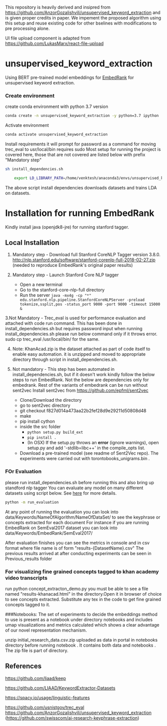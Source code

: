 This repository is heavily derived and insipred from https://github.com/AnzorGozalishvili/unsupervised_keyword_extraction and is given proper credits in paper. We impement the proposed algorithm using this setup and reuse existing code for other bselines with modifications to pre processing alone.

UI file upload component is adapted from https://github.com/LukasMarx/react-file-upload

# unsupervised_keyword_extraction
Using BERT pre-trained model embeddings for [EmbedRank](https://github.com/swisscom/ai-research-keyphrase-extraction) for unsupervised keyword extraction.


###  Create environment
create conda environment with python 3.7 version
```bash
conda create -n unsupervised_keyword_extraction -y python=3.7 ipython
```

Activate environment
```bash
conda activate unsupervised_keyword_extraction
```

Install requirements it will prompt for password as a command for moving trec_eval to usr/local/bin requires sudo
Most setup for running the project is covered here, those that are not covered are listed below with prefix "Mandatory step"
```bash
sh install_dependencies.sh

    export LD_LIBRARY_PATH=/home/venktesh/anaconda3/envs/unsupervised_keyword_extraction/lib

```
The above script install dependencies downloads datasets 
and trains LDA on datasets.

# Installation for running EmbedRank

Kindly install java (openjdk8-jre) for running stanford tagger.
## Local Installation

1. Mandatory step -  Download full Stanford CoreNLP Tagger version 3.8.0.
http://nlp.stanford.edu/software/stanford-corenlp-full-2018-02-27.zip (needed to reproduce EmbedRank's original paper results)




2.  Mandatory step - Launch Stanford Core NLP tagger
    * Open a new terminal
    * Go to the stanford-core-nlp-full directory
    * Run the server `java -mx4g -cp "*" edu.stanford.nlp.pipeline.StanfordCoreNLPServer -preload tokenize,ssplit,pos -status_port 9000 -port 9000 -timeout 15000 & `

3.Not Mandatory -  Trec_eval is used for performance evaluation and attached with code run command. This has been done in install_dependencies.sh but requires password input when running install_dependencies.sh please run below command only if it throws error.
   sudo cp trec_eval /usr/local/bin/ for the same.

4. Note: KhanAcad.zip is the dataset attached as part of code itself to enable easy automation. it is unzipped and moved to appropriate directory through script in install_dependencies.sh.

5. Not mandatory - This step has been automated in install_dependencies.sh, but if it doesn't work kindly follow the below steps
to run EmbedRank. Not the below are dependencies only for embedrank. Rest of the variants of embedrank can be run without sent2vec
 Install sent2vec from 
https://github.com/epfml/sent2vec
    * Clone/Download the directory
    * go to sent2vec directory
    * git checkout f827d014a473aa22b2fef28d9e29211d50808d48
    * make
    * pip install cython
    * inside the src folder 
        * ``python setup.py build_ext``
        * ``pip install . ``
        * (In OSX) If the setup.py throws an **error** (ignore warnings), open setup.py and add '-stdlib=libc++' in the compile_opts list.        
    * Download a pre-trained model (see readme of Sent2Vec repo). The experiments were carried out with torontobooks_unigrams.bin .

### FOr  Evaluation
please run install_dependencies.sh before running this and also bring up standford nlp tagger
You can evaluate any  model on many different datasets using script below. See [here](run_evaluation.py) for more details. 
```bash
python -m run_evaluation
```
At any point of running the evaluation you can look into data/Keywords/NameOfAlgorithm/NameOfDataSet/ to see the 
keyphrase or concepts extracted for each document
For instance if you are running EmbedRank on SemEval2017 dataset
you can look into 
data/Keywords/EmbedRank/SemEval2017/

After evaluation finishes you can see the metrics in console and in csv format where file name is of form "results-{DatasetName}.csv"
The previous results arrived at after conducting experiments can be seen in Previous_results folder

### For visualizing fine grained concepts tagged to khan academy video transcripts
run  python concept_extracton_demo.py
you must be able to see a file named "results-khanacad.html"
in the directory.Open it in browser of choice to see concepts extracted.
Substitute any tex in the code to get fine grained concepts tagged to it.

###Notebooks:
The set of experiments to decide the embeddings method to use is present as a notebook under directory notebooks and includes umap visualizations and metrics calculated which shows a clear advantage of our novel representation mechanism.

unzip initial_research_data.csv.zip uploaded as data in portal in notebooks directory before running notebook  . It contains both data and notebooks . The zip file is part of directory.

## References

https://github.com/liaad/keep

https://github.com/LIAAD/KeywordExtractor-Datasets

https://spacy.io/usage/linguistic-features

https://github.com/usnistgov/trec_eval
https://github.com/AnzorGozalishvili/unsupervised_keyword_extraction
(https://github.com/swisscom/ai-research-keyphrase-extraction)
